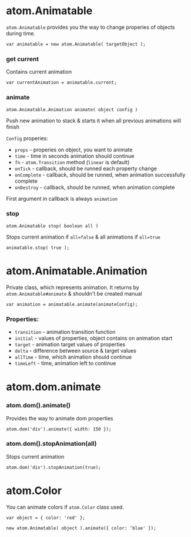 atom.Animatable
===============

`atom.Animatable` provides you the way to change properies of objects during time. 

	var animatable = new atom.Animatable( targetObject );

### get current

Contains current animation

	var currentAnimation = animatable.current;
	
### animate

	atom.Animatable.Animation animate( object config )

Push new animation to stack & starts it when all previous animations will finish

`Config` properies: 
* `props`  - properies on object, you want to animate
* `time`   - time in seconds animation should continue
* `fn`     - `atom.Transition` method (`linear` is default)
* `onTick` - callback, should be runned each property change
* `onComplete` - callback, should be runned, when animation successfully complete
* `onDestroy`  - callback, should be runned, when animation complete

First argument in callback is always `animation`

### stop

	atom.Animatable stop( boolean all )

Stops current animation if `all=false` & all animations if `all=true`

	animatable.stop( true );
	
atom.Animatable.Animation
=========================

Private class, which represents animation. It returns by `atom.Animatable#animate` & shouldn't be created manual

	var animation = animatable.animate(animateConfig);

### Properties:

* `transition` - animation transition function
* `initial`    - values of properties, object contains on animation start
* `target`     - animation target values of properties
* `delta`      - difference between source & target values
* `allTime`    - time, which animation should continue
* `timeLeft`   - time, animation left to continue

atom.dom.animate
================

### atom.dom().animate()

Provides the way to animate dom properties

	atom.dom('div').animate({ width: 150 });

### atom.dom().stopAnimation(all)

Stops current animation

	atom.dom('div').stopAnimation(true);

atom.Color
==========

You can animate colors if `atom.Color` class used.

	var object = { color: 'red' };
	
	new atom.Animatable( object ).animate({ color: 'blue' });


